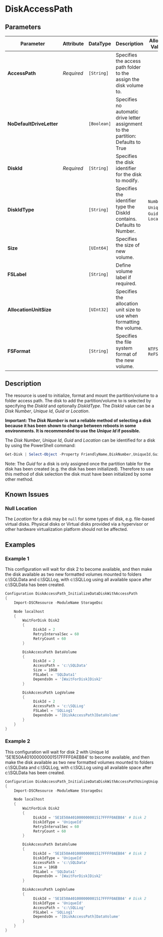 # DiskAccessPath

## Parameters

| Parameter                | Attribute  | DataType    | Description                                                                       | Allowed Values                           |
| ------------------------ | ---------- | ----------- | --------------------------------------------------------------------------------- | ---------------------------------------- |
| **AccessPath**           | *Required* | `[String]`  | Specifies the access path folder to the assign the disk volume to.                |                                          |
| **NoDefaultDriveLetter** |            | `[Boolean]` | Specifies no automatic drive letter assignment to the partition: Defaults to True |                                          |
| **DiskId**               | *Required* | `[String]`  | Specifies the disk identifier for the disk to modify.                             |                                          |
| **DiskIdType**           |            | `[String]`  | Specifies the identifier type the DiskId contains. Defaults to Number.            | `Number`, `UniqueId`, `Guid`, `Location` |
| **Size**                 |            | `[UInt64]`  | Specifies the size of new volume.                                                 |                                          |
| **FSLabel**              |            | `[String]`  | Define volume label if required.                                                  |                                          |
| **AllocationUnitSize**   |            | `[UInt32]`  | Specifies the allocation unit size to use when formatting the volume.             |                                          |
| **FSFormat**             |            | `[String]`  | Specifies the file system format of the new volume.                               | `NTFS`, `ReFS`                           |

## Description

The resource is used to initialize, format and mount the partition/volume to a folder
access path.
The disk to add the partition/volume to is selected by specifying the _DiskId_ and
optionally _DiskIdType_.
The _DiskId_ value can be a _Disk Number_, _Unique Id_, _Guid_ or _Location_.

**Important: The _Disk Number_ is not a reliable method of selecting a disk because
it has been shown to change between reboots in some environments.
It is recommended to use the _Unique Id_ if possible.**

The _Disk Number_, _Unique Id_, _Guid_ and _Location_ can be identified for a
disk by using the PowerShell command:

```powershell
Get-Disk | Select-Object -Property FriendlyName,DiskNumber,UniqueId,Guid,Location
```

Note: The _Guid_ for a disk is only assigned once the partition table for the disk
has been created (e.g. the disk has been initialized). Therefore to use this method
of disk selection the disk must have been initialized by some other method.

## Known Issues

### Null Location

The _Location_ for a disk may be `null` for some types of disk,
e.g. file-based virtual disks. Physical disks or Virtual disks provided via a
hypervisor or other hardware virtualization platform should not be affected.

## Examples

### Example 1

This configuration will wait for disk 2 to become available, and then make the disk available as
two new formatted volumes mounted to folders c:\SQLData and c:\SQLLog, with c:\SQLLog using all
available space after c:\SQLData has been created.

```powershell
Configuration DiskAccessPath_InitializeDataDiskWithAccessPath
{
    Import-DSCResource -ModuleName StorageDsc

    Node localhost
    {
        WaitForDisk Disk2
        {
             DiskId = 2
             RetryIntervalSec = 60
             RetryCount = 60
        }

        DiskAccessPath DataVolume
        {
             DiskId = 2
             AccessPath = 'c:\SQLData'
             Size = 10GB
             FSLabel = 'SQLData1'
             DependsOn = '[WaitForDisk]Disk2'
        }

        DiskAccessPath LogVolume
        {
             DiskId = 2
             AccessPath = 'c:\SQLLog'
             FSLabel = 'SQLLog1'
             DependsOn = '[DiskAccessPath]DataVolume'
        }
    }
}
```

### Example 2

This configuration will wait for disk 2 with Unique Id '5E1E50A401000000001517FFFF0AEB84' to become
available, and then make the disk available as two new formatted volumes mounted to folders
c:\SQLData and c:\SQLLog, with c:\SQLLog using all available space after c:\SQLData has been created.

```powershell
Configuration DiskAccessPath_InitializeDataDiskWithAccessPathUsingUniqueId
{
    Import-DSCResource -ModuleName StorageDsc

    Node localhost
    {
        WaitForDisk Disk2
        {
             DiskId = '5E1E50A401000000001517FFFF0AEB84' # Disk 2
             DiskIdType = 'UniqueId'
             RetryIntervalSec = 60
             RetryCount = 60
        }

        DiskAccessPath DataVolume
        {
             DiskId = '5E1E50A401000000001517FFFF0AEB84' # Disk 2
             DiskIdType = 'UniqueId'
             AccessPath = 'c:\SQLData'
             Size = 10GB
             FSLabel = 'SQLData1'
             DependsOn = '[WaitForDisk]Disk2'
        }

        DiskAccessPath LogVolume
        {
             DiskId = '5E1E50A401000000001517FFFF0AEB84' # Disk 2
             DiskIdType = 'UniqueId'
             AccessPath = 'c:\SQLLog'
             FSLabel = 'SQLLog1'
             DependsOn = '[DiskAccessPath]DataVolume'
        }
    }
}
```

